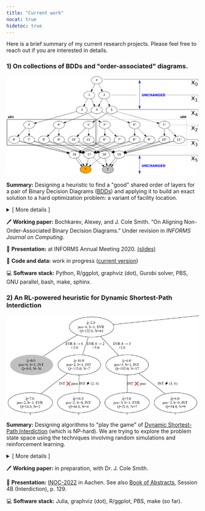 ```yaml
---
title: "Current work"
nocat: true
hidetoc: true
---
```


Here is a brief summary of my current research projects. Please feel free to
reach out if you are interested in details. 

### 1) On collections of BDDs and "order-associated" diagrams.
![Branch and Bound tree](./siftup.png#full-shadow)

**Summary:** Designing a heuristic to find a "good" shared order
of layers for a pair of Binary Decision Diagrams ([BDDs](https://en.wikipedia.org/wiki/Binary_decision_diagram)) and applying
it to build an exact solution to a hard optimization problem: a variant of facility location.

<details> <summary> [ More details ]</summary>

The project focuses on Binary Decision Diagrams and their applications in
optimization. This data structure was developed to efficiently manipulate
Boolean functions, and sometimes it seems handy to represent a "logical"
(binary) constraint as a diagram. So, some optimization problems can be
naturally reformulated as linked network flows through a collection of diagrams
(and we are looking for a ["Consistent
path"](https://doi.org/10.1287/opre.2020.1979) through several diagrams).
Informally speaking, the latter can be solved relatively easily if the diagrams
have their layers in the same order. Good order of layers may make a diagram
small, but in a bad case the size of the diagram grows exponentially. Finding a
best order of layers is NP-hard, even for a single diagram. The project is structured into
two large, more or less independent parts.

First, we build a heuristic to "align" the diagrams. The
central idea is simple: when we swap two adjacent layers in
a diagram, their size change. But instead of working with
the original diagrams, which can be computationally
expensive, we can just keep track of the upper bounds on the
layer sizes. This gives rise to a smaller auxiliary problem
that sometimes does allow to find good shared order of
layers in reasonable time.

In the second part of the project we actually use this idea
to attack a hard combinatorial problem, a variant of the facility
location. We demonstrate how to parameterize the problem
using a collection of BDDs and compare several ways to
obtain an (exact) optimal solution, revealing that
Consistent Path representation along with the proposed
"alignment" heuristic might allow to obtain some performance
benefits (especially when we'd need to re-solve the problem
with different numerical data) and sensitivity information.
</details>

🖊️ **Working paper:** Bochkarev, Alexey, and J. Cole Smith. “On Aligning Non-Order-Associated Binary Decision Diagrams.” Under revision in *INFORMS Journal on Computing*.

💬 **Presentation:** at INFORMS Annual Meeting 2020. [(slides)](./2020_10_Informs_Bochkarev.pdf)

💾 **Code and data:** work in progress ([current version](./align-BDD/code-docs/overview.html "current code docs"))

💻 **Software stack:** Python, R/ggplot, graphviz (dot), Gurobi solver, PBS, GNU parallel, bash, make, sphinx.

### 2) An RL-powered heuristic for Dynamic Shortest-Path Interdiction
![Tree picture](./dspi_tree.png#full-shadow)

**Summary:** Designing algorithms to "play the game" of [Dynamic Shortest-Path
Interdiction](https://doi.org/10.1002/net.21712) (which is
NP-hard). We are trying to explore the problem state space using the techniques
involving random simulations and reinforcement learning.

<details> <summary>[ More details ]</summary>

We are considering a dynamic game between two agents,
"Evader" and "Interdictor", over a directed weighted graph.
The purpose of the Evader is to traverse a graph between
"source" and "terminal" nodes at the minimum possible cost,
given the other player's actions. The "Interdictor" is
seeking to maximize the Evader's cost by "attacking" certain
number of edges of the graph (which results in the arc cost
increasing by a pre-defined amount). The players take turns,
where the Evader's turn implies traversal of an arc, and the
Interdictor's turn is either an attack or a pass. This
variant of the game is known to be NP-hard, and an exact
algorithm boils down to enumerating all the relevant states in a
dynamic programming fashion. 

While existing research discusses bounds for
the optimal game cost, the literature on heuristics
(algorithms that would actually play that game, or propose a
*policy* for the players) has been generally lacking. We
look to fill in this gap by leveraging some ideas from the
realm of simulations and game playing research. </details>

🖊️ **Working paper:** in preparation, with Dr. J. Cole Smith. 

💬 **Presentation:** [INOC-2022](https://sites.google.com/view/inoc2022 "International Network
Optimization Conference 2022") in Aachen. See also [Book of Abstracts](https://www.math2.rwth-aachen.de/files/inoc2022/bookofabstracts.pdf), Session 4B (Interdiction), p. 129.

💻 **Software stack:** Julia, graphviz (dot), R/ggplot, PBS, make (so far).
